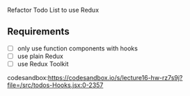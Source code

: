 Refactor Todo List to use Redux

## Requirements

-   [ ] only use function components with hooks
-   [ ] use plain Redux
-   [ ] use Redux Toolkit

codesandbox:https://codesandbox.io/s/lecture16-hw-rz7s9j?file=/src/todos-Hooks.jsx:0-2357
